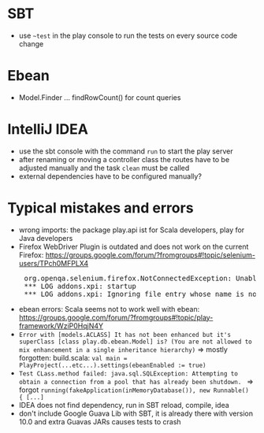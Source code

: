 # SBT
* use `~test` in the play console to run the tests on every source code change

# Ebean

* Model.Finder ... findRowCount() for count queries

# IntelliJ IDEA

* use the sbt console with the command `run` to start the play server
* after renaming or moving a controller class the routes have to be adjusted manually and the task `clean` must be called
* external dependencies have to be configured manually?

# Typical mistakes and errors

* wrong imports: the package play.api ist for Scala developers, play for Java developers
* Firefox WebDriver Plugin is outdated and does not work on the current Firefox: https://groups.google.com/forum/?fromgroups#!topic/selenium-users/TPch0MFPLX4

<pre>    org.openqa.selenium.firefox.NotConnectedException: Unable to connect to host 127.0.0.1 on port 7055 after 45000 ms. Firefox console output:
    *** LOG addons.xpi: startup
    *** LOG addons.xpi: Ignoring file entry whose name is not a valid add-on ID: [...]</pre>

* ebean errors: Scala seems not to work well with ebean: https://groups.google.com/forum/?fromgroups#!topic/play-framework/WziP0HqjN4Y
* `Error with [models.ACLASS] It has not been enhanced but it's superClass [class play.db.ebean.Model] is? (You are not allowed to mix enhancement in a single inheritance hierarchy)` => mostly forgotten: build.scala: `val main = PlayProject(...etc...).settings(ebeanEnabled := true)`
* `Test CLass.method failed: java.sql.SQLException: Attempting to obtain a connection from a pool that has already been shutdown. ` => forgot `running(fakeApplication(inMemoryDatabase()), new Runnable() { [...]`
* IDEA does not find dependency, run in SBT reload, compile, idea
* don't include Google Guava Lib with SBT, it is already there with version 10.0 and extra Guavas JARs causes tests to crash
